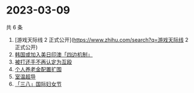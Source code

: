 # 2023-03-09

共 6 条

<!-- BEGIN -->
<!-- 最后更新时间 Thu Mar 09 2023 10:49:46 GMT+0800 (China Standard Time) -->

1. [游戏天际线 2 正式公开](https://www.zhihu.com/search?q=游戏天际线 2 正式公开)
1. [韩国或加入美日印澳「四边机制」](https://www.zhihu.com/search?q=韩国或加入美日印澳「四边机制」)
1. [被打还手不再认定为互殴](https://www.zhihu.com/search?q=被打还手不再认定为互殴)
1. [个人养老金配置扩围](https://www.zhihu.com/search?q=个人养老金配置扩围)
1. [室温超导](https://www.zhihu.com/search?q=室温超导)
1. [「三八」国际妇女节](https://www.zhihu.com/search?q=「三八」国际妇女节)

<!-- END -->
